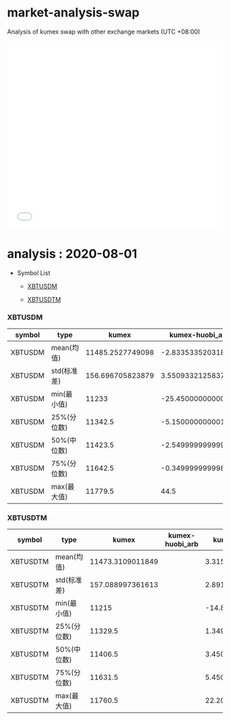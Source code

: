 # market-analysis-swap
Analysis of kumex swap with other exchange markets (UTC +08:00)

<iframe width="100%" height="440" src="./data.html" frameborder="no" border="0" scrolling="no"></iframe>

# analysis : 2020-08-01
* Symbol List

  * [XBTUSDM](#xbtusdm)

  * [XBTUSDTM](#xbtusdtm)


### XBTUSDM

symbol|type|kumex|kumex-huobi_arb|kumex-okex_arb
---|---|---|---|---
XBTUSDM | mean(均值) | 11485.2527749098 | -2.83353352031816 | 2.71543802237366
XBTUSDM | std(标准差) | 156.696705823879 | 3.55093321258376 | 2.71998455775192
XBTUSDM | min(最小值) | 11233 | -25.4500000000007 | -9.95000000000073
XBTUSDM | 25%(分位数) | 11342.5 | -5.15000000000146 | 0.849999999998545
XBTUSDM | 50%(中位数) | 11423.5 | -2.54999999999927 | 2.65000000000145
XBTUSDM | 75%(分位数) | 11642.5 | -0.349999999998545 | 4.45000000000073
XBTUSDM | max(最大值) | 11779.5 | 44.5 | 21.9500000000007


### XBTUSDTM

symbol|type|kumex|kumex-huobi_arb|kumex-okex_arb
---|---|---|---|---
XBTUSDTM | mean(均值) | 11473.3109011849 |  | 3.31571039267084
XBTUSDTM | std(标准差) | 157.088997361613 |  | 2.89127785069589
XBTUSDTM | min(最小值) | 11215 |  | -14.8499999999985
XBTUSDTM | 25%(分位数) | 11329.5 |  | 1.34999999999854
XBTUSDTM | 50%(中位数) | 11406.5 |  | 3.45000000000073
XBTUSDTM | 75%(分位数) | 11631.5 |  | 5.45000000000073
XBTUSDTM | max(最大值) | 11760.5 |  | 22.2000000000007

